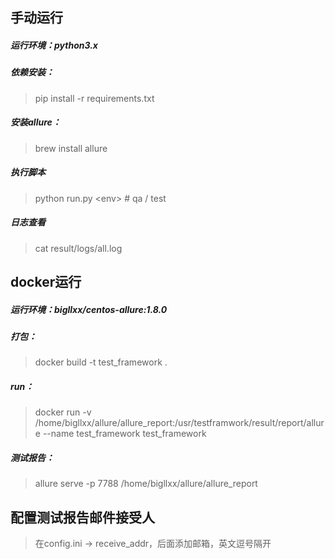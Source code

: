 ## 手动运行
##### 运行环境：python3.x
##### 依赖安装：
> pip install -r requirements.txt
##### 安装allure：
> brew install allure
##### 执行脚本
> python run.py \<env>  # qa / test
##### 日志查看
> cat result/logs/all.log

## docker运行
##### 运行环境：bigllxx/centos-allure:1.8.0
##### 打包：
> docker build -t test_framework .
##### run：
> docker run -v /home/bigllxx/allure/allure_report:/usr/testframwork/result/report/allure --name test_framework test_framework
##### 测试报告：
> allure serve -p 7788 /home/bigllxx/allure/allure_report

## 配置测试报告邮件接受人
> 在config.ini -> receive_addr，后面添加邮箱，英文逗号隔开
